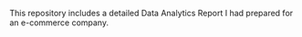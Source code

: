 This repository includes a detailed Data Analytics Report I had prepared for an e-commerce company.

